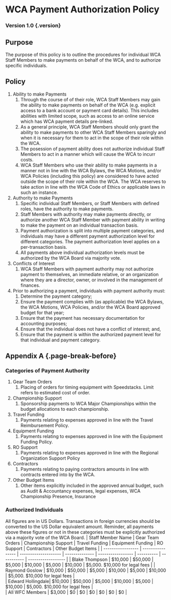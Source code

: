 # WCA Payment Authorization Policy

### Version 1.0 {.version}

## Purpose
The purpose of this policy is to outline the procedures for individual WCA Staff Members to make payments on behalf of the WCA, and to authorize specific individuals. 

## Policy
1. Ability to make Payments
   1. Through the course of of their role, WCA Staff Members may gain the ability to make payments on behalf of the WCA (e.g. explicit access to a bank account or payment card details). This includes abilities with limited scope, such as access to an online service which has WCA payment details pre-linked.
   2. As a general principle, WCA Staff Members should only grant the ability to make payments to other WCA Staff Members sparingly and when it is necessary for them to act in the scope of their role within the WCA.
   3. The posession of payment ability does not authorize individual Staff Members to act in a manner which will cause the WCA to incurr costs. 
   4. WCA Staff Members who use their ability to make payments in a manner not in line with the WCA Bylaws, the WCA Motions, and/or WCA Policies (including this policy) are considered to have acted outside the scope of their role within the WCA. The WCA reserves to take action in line with the WCA Code of Ethics or applicable laws in such an instance. 
2. Authority to make Payments
   1. Specific individual Staff Members, or Staff Members with defined roles, have the authority to make payments.
   2. Staff Members with authority may make payments directly, or authorize another WCA Staff Member with payment ability in writing to make the payment on an individual transaction basis.
   3. Payment authorization is split into multiple payment categories, and individuals may have a different payment authorization level for different categories. The payment authorization level applies on a per-transaction basis.
   5. All payments above individual authorization levels must be authorized by the WCA Board via majority vote.
3. Conflicts of Interest
   1. WCA Staff Members with payment authority may not authorize payment to themselves, an immediate relative, or an organization where they are a director, owner, or involved in the management of finances.
4. Prior to authorizing a payment, individuals with payment authority must:
   1. Determine the payment category;
   2. Ensure the payment complies with (as applicable) the WCA Bylaws, the WCA Motions, WCA Policies, and/or the WCA Board approved budget for that year;
   3. Ensure that the payment has necessary documentation for accounting purposes;
   4. Ensure that the individual does not have a conflict of interest; and,
   5. Ensure that the payment is within the authorized payment level for that individual and payment category.
  
## Appendix A {.page-break-before}
### Categories of Payment Authority
1. Gear Team Orders
   1. Placing of orders for timing equipment with Speedstacks. Limit refers to estimated cost of order.
2. Championship Support
   1. Sponsorship payments to WCA Major Championships within the budget allocations to each championship.
3. Travel Funding
   1. Payments relating to expenses approved in line with the Travel Reimbursement Policy.
4. Equipment Funding
   1. Payments relating to expenses approved in line with the Equipment Funding Policy.
5. RO Support
   1. Payments relating to expenses approved in line with the Regional Organization Support Policy
6. Contractors
   1. Payments relating to paying contractors amounts in line with contracts entered into by the WCA.
7. Other Budget Items
   1. Other items explicitly included in the approved annual budget, such as Audit & Accountancy expenses, legal expenses, WCA Championship Presence, Insurance
  
### Authorized Individuals
All figures are in US Dollars. Transactions in foreign currencies should be converted to the US Dollar equivalent amount. Reminder, all payments above these figures or not in these categories must be explicitly authorized via a majority vote of the WCA Board.
| Staff Member Name | Gear Team Orders | Championship Support | Travel Funding | Equipment Funding | RO Support | Contractors | Other Budget Items |
| ----------------- | ---------------- | -------------------- | -------------- | ----------------- | ---------- | ----------- | ------------------ |
| Blake Thompson    | $10,000          | $50,000              | $5,000         | $10,000           | $5,000     | $10,000     | $5,000. $10,000 for legal fees | 
| Raymond Goslow    | $10,000          | $50,000              | $5,000         | $10,000           | $5,000     | $10,000     | $5,000. $10,000 for legal fees |   
| Edward Hollingdale| $10,000          | $50,000              | $5,000         | $10,000           | $5,000     | $10,000     | $5,000. $10,000 for legal fees |   
| All WFC Members   | $3,000           | $0                   | $0             | $0                | $0         | $0          | $0                 |  
